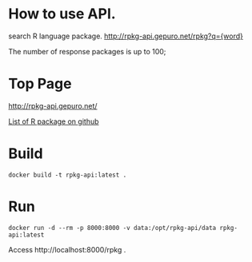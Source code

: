 # How to use API.

search R language package.
http://rpkg-api.gepuro.net/rpkg?q={word}

The number of response packages is up to 100;

# Top Page
http://rpkg-api.gepuro.net/

[List of R package on github](http://rpkg.gepuro.net/)
# Build

```
docker build -t rpkg-api:latest .
```

# Run

```
docker run -d --rm -p 8000:8000 -v data:/opt/rpkg-api/data rpkg-api:latest
```

Access http://localhost:8000/rpkg .
